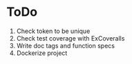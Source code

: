 # ToDo

1. Check token to be unique
1. Check test coverage with ExCoveralls
1. Write doc tags and function specs
1. Dockerize project